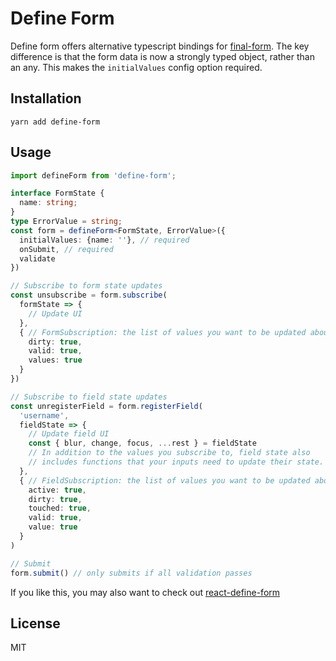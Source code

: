 # Define Form

Define form offers alternative typescript bindings for [final-form](https://github.com/final-form/final-form). The key difference is that the form data is now a strongly typed object, rather than an any. This makes the `initialValues` config option required.

## Installation

```
yarn add define-form
```

## Usage

```typescript
import defineForm from 'define-form';

interface FormState {
  name: string;
}
type ErrorValue = string;
const form = defineForm<FormState, ErrorValue>({
  initialValues: {name: ''}, // required
  onSubmit, // required
  validate
})

// Subscribe to form state updates
const unsubscribe = form.subscribe(
  formState => {
    // Update UI
  },
  { // FormSubscription: the list of values you want to be updated about
    dirty: true,
    valid: true,
    values: true
  }
})

// Subscribe to field state updates
const unregisterField = form.registerField(
  'username',
  fieldState => {
    // Update field UI
    const { blur, change, focus, ...rest } = fieldState
    // In addition to the values you subscribe to, field state also
    // includes functions that your inputs need to update their state.
  },
  { // FieldSubscription: the list of values you want to be updated about
    active: true,
    dirty: true,
    touched: true,
    valid: true,
    value: true
  }
)

// Submit
form.submit() // only submits if all validation passes
```

If you like this, you may also want to check out [react-define-form](https://www.npmjs.com/package/react-define-form)

## License

MIT
